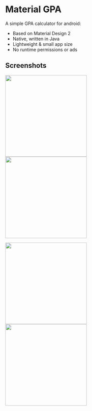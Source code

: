 # Material GPA
A simple GPA calculator for android:
* Based on Material Design 2
* Native, written in Java
* Lightweight & small app size
* No runtime permissions or ads

## Screenshots
<p>
  <img src="https://user-images.githubusercontent.com/111876286/219944865-3c81fdf3-a84f-40af-95f8-f3afa65781ff.png" width="256"/>
  <img src="https://user-images.githubusercontent.com/111876286/219944868-7af2d1a5-9bfb-45f5-8878-cc4376113d89.png" width="256"/>
</p>
<p>
  <img src="https://user-images.githubusercontent.com/111876286/219944869-e0901b3d-bc48-447e-bd21-f0045c339074.png" width="256"/>
  <img src="https://user-images.githubusercontent.com/111876286/219944870-a16da707-f365-4ff8-a13b-8bff4881421a.png" width="256"/>
</p>
